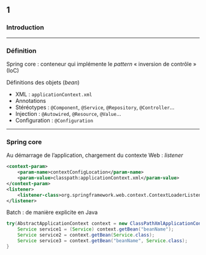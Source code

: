 <!-- .slide: data-background-image="images/swcraftmanship.jpg" data-background-size="1200px" class="chapter" -->
## 1
### Introduction

---

<!-- .slide: class="slide" -->
### Définition
Spring core : conteneur qui implémente le *pattern* «&nbsp;inversion de contrôle&nbsp;» (IoC)

Définitions des objets (*bean*)
 - XML : `applicationContext.xml`
 - Annotations
  - Stéréotypes : `@Component`, `@Service`, `@Repository`, `@Controller`…
  - Injection : `@Autowired`, `@Resource`, `@Value`…
  - Configuration : `@Configuration`

---

<!-- .slide: class="slide" -->
### Spring core
Au démarrage de l’application, chargement du contexte
Web : *listener*
```xml
<context-param>
    <param-name>contextConfigLocation</param-name>
    <param-value>classpath:applicationContext.xml</param-value>
</context-param>
<listener>
    <listener-class>org.springframework.web.context.ContextLoaderListener</listener-class>
</listener>
```
Batch : de manière explicite en Java
```java
try(AbstractApplicationContext context = new ClassPathXmlApplicationContext("applicationContext.xml")){
    Service service1 = (Service) context.getBean("beanName");
    Service service2 = context.getBean(Service.class);
    Service service3 = context.getBean("beanName", Service.class);
}
```